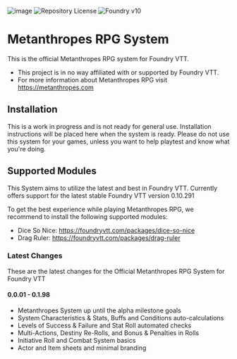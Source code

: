 ![image](https://content.invisioncic.com/e290497/monthly_2022_12/01.jpg.10f501a62b5254cef6f04d9f87c8b52d.jpg)
![Repository License](https://img.shields.io/github/license/legitamine/metanthropes-system)
![Foundry v10](https://img.shields.io/badge/foundry-v10-green)

# Metanthropes RPG System
This is the official Metanthropes RPG system for Foundry VTT.

- This project is in no way affiliated with or supported by Foundry VTT.
- For more information about Metanthropes RPG visit https://metanthropes.com

## Installation
This is a work in progress and is not ready for general use. Installation instructions will be placed here when the system is ready. Please do not use this system for your games, unless you want to help playtest and know what you're doing.

## Supported Modules

This System aims to utilize the latest and best in Foundry VTT. Currently offers support for the latest stable Foundry VTT version 0.10.291

To get the best experience while playing Metanthropes RPG, we recommend to install the following supported modules:

- Dice So Nice: https://foundryvtt.com/packages/dice-so-nice
- Drag Ruler: https://foundryvtt.com/packages/drag-ruler 


### Latest Changes

These are the latest changes for the Official Metanthropes RPG System for Foundry VTT
#### 0.0.01 - 0.1.98
- Metanthropes System up until the alpha milestone goals
- System Characteristics & Stats, Buffs and Conditions auto-calculations
- Levels of Success & Failure and Stat Roll automated checks
- Multi-Actions, Destiny Re-Rolls, and Bonus & Penalties in Rolls
- Initiative Roll and Combat System basics
- Actor and Item sheets and minimal branding
